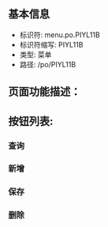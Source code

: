 
## 基本信息

- 标识符: menu.po.PIYL11B
- 标识符缩写: PIYL11B
- 类型: 菜单
- 路径: /po/PIYL11B

## 页面功能描述：





## 按钮列表:


### 查询



### 新增



### 保存



### 删除


